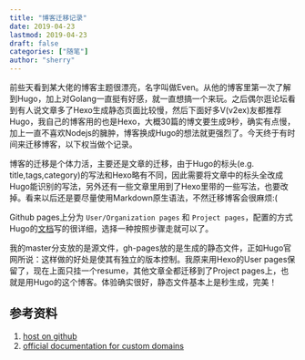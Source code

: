 ```yaml
---
title: "博客迁移记录"
date: 2019-04-23
lastmod: 2019-04-23
draft: false
categories: ["随笔"]
author: "sherry"
---
```

前些天看到某大佬的博客主题很漂亮，名字叫做Even。从他的博客里第一次了解到Hugo，加上对Golang一直挺有好感，就一直想搞一个来玩。之后偶尔逛论坛看到有人说文章多了Hexo生成静态页面比较慢，然后下面好多V(v2ex)友都推荐Hugo，我自己的博客用的也是Hexo，大概30篇的博文要生成9秒，确实有点慢，加上一直不喜欢Nodejs的臃肿，博客换成Hugo的想法就更强烈了。今天终于有时间来迁移博客，以下权当做个记录。

<!--more-->

博客的迁移是个体力活，主要还是文章的迁移，由于Hugo的标头(e.g. title,tags,category)的写法和Hexo略有不同，因此需要将文章中的标头全改成Hugo能识别的写法，另外还有一些文章里用到了Hexo里带的一些写法，也要改掉。看来以后还是要尽量使用Markdown原生语法，不然迁移博客会很麻烦:(

Github pages上分为 `User/Organization pages` 和 `Project pages`，配置的方式Hugo的[文档](https://gohugo.io/hosting-and-deployment/hosting-on-github/)写的很详细，选择一种按照步骤走就可以了。

我的master分支放的是源文件，gh-pages放的是生成的静态文件，正如Hugo官网所说：这样做的好处是使其有独立的版本控制。我原来用Hexo的User pages保留了，现在上面只挂一个resume，其他文章全都迁移到了Project pages上，也就是用Hugo的这个博客。体验确实很好，静态文件基本上是秒生成，完美！

## 参考资料

1. [host on github](https://gohugo.io/hosting-and-deployment/hosting-on-github/)  
2. [official documentation for custom domains](https://help.github.com/articles/using-a-custom-domain-with-github-pages/)